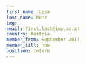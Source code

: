 ```yaml
---
first_name: Lisa
last_name: Renz
img: 
email: first.last@imp.ac.at
country: Austria
member_from: September 2017
member_till: now
position: Intern
---
```

